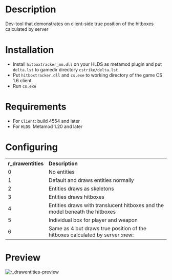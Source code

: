 # Description
Dev-tool that demonstrates on client-side true position of the hitboxes calculated by server

# Installation
* Install `hitboxtracker_mm.dll` on your HLDS as metamod plugin and put `delta.lst` to gamedir directory `cstrike/delta.lst`
* Put `hitboxtracker.dll` and `cs.exe` to working directory of the game CS 1.6 client
* Run `cs.exe`

# Requirements
* For `Client`: build 4554 and later
* For `HLDS`: Metamod 1.20 and later

# Configuring
<table>
	<tbody>
		<tr>
			<th>r_drawentities</th>
			<th align="left">Description</th>
		</tr>
		<tr>
			<td>0</td>
			<td align="left">No entities</td>
		</tr>
		<tr>
			<td>1</td>
			<td align="left">Default and draws entities normally</td>
		</tr>
		<tr>
			<td>2</td>
			<td align="left">Entities draws as skeletons</td>
		</tr>
		<tr>
			<td>3</td>
			<td align="left">Entities draws hitboxes</td>
		</tr>
		<tr>
			<td>4</td>
			<td align="left">Entities draws with translucent hitboxes and the model beneath the hitboxes</td>
		</tr>
		<tr>
			<td>5</td>
			<td align="left">Individual box for player and weapon</td>
		</tr>
		<tr>
			<td>6</td>
			<td align="left">Same as 4 but draws true position of the hitboxes calculated by server :new:</td>
		</tr>
	</tbody>
</table>

# Preview
![r_drawentities-preview](https://user-images.githubusercontent.com/5860435/34445881-52d2096a-ed09-11e7-90ad-78cfb38f3f40.gif)
